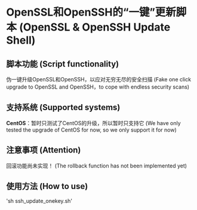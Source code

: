# OpenSSL和OpenSSH的“一键”更新脚本 (OpenSSL & OpenSSH Update Shell) 

## 脚本功能 (Script functionality)
伪一键升级OpenSSL和OpenSSH，以应对无穷无尽的安全扫描 (Fake one click upgrade to OpenSSL and OpenSSH，to cope with endless security scans)

## 支持系统 (Supported systems)
**CentOS**：暂时只测试了CentOS的升级，所以暂时只支持它 (We have only tested the upgrade of CentOS for now, so we only support it for now)

## 注意事项 (Attention)
回滚功能尚未实现！ (The rollback function has not been implemented yet)

## 使用方法 (How to use)
'sh ssh_update_onekey.sh'
